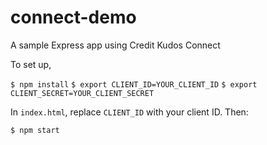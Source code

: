 # connect-demo
A sample Express app using Credit Kudos Connect

To set up,

`$ npm install`
`$ export CLIENT_ID=YOUR_CLIENT_ID`
`$ export CLIENT_SECRET=YOUR_CLIENT_SECRET`

In `index.html`, replace `CLIENT_ID` with your client ID. Then:

`$ npm start`
